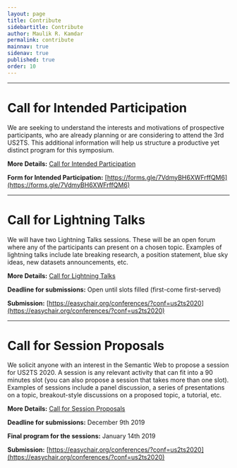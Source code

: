 ```yaml
---
layout: page
title: Contribute
sidebartitle: Contribute
author: Maulik R. Kamdar
permalink: contribute
mainnav: true
sidenav: true
published: true
order: 10
---
```


----------------------------------------------------------------

# Call for Intended Participation

We are seeking to understand the interests and motivations of prospective participants, who are already planning or are considering to attend the 3rd US2TS. This additional information will help us structure a productive yet distinct program for this symposium. 

**More Details:** [Call for Intended Participation](https://us2ts.org/cfip)

**Form for Intended Participation:** [https://forms.gle/7VdmyBH6XWFrffQM6](https://forms.gle/7VdmyBH6XWFrffQM6)


----------------------------------------------------------------

# Call for Lightning Talks

We will have two Lightning Talks sessions. These will be an open forum where any of the participants can present on a chosen topic. Examples of lightning talks include late breaking research, a position statement, blue sky ideas, new datasets announcements, etc.

**More Details:** [Call for Lightning Talks](https://us2ts.org/cfc#lightning-talks)

**Deadline for submissions:** Open until slots filled (first-come first-served)

**Submission:** [https://easychair.org/conferences/?conf=us2ts2020](https://easychair.org/conferences/?conf=us2ts2020)

----------------------------------------------------------------

# Call for Session Proposals

We solicit anyone with an interest in the Semantic Web to propose a session for US2TS 2020. A session is any relevant activity that can fit into a 90 minutes slot (you can also propose a session that takes more than one slot). Examples of sessions include a panel discussion, a series of presentations on a topic, breakout-style discussions on a proposed topic, a tutorial, etc.

**More Details:** [Call for Session Proposals](https://us2ts.org/cfc#sessions)

**Deadline for submissions:** December 9th 2019

**Final program for the sessions:** January 14th 2019

**Submission:** [https://easychair.org/conferences/?conf=us2ts2020](https://easychair.org/conferences/?conf=us2ts2020)

